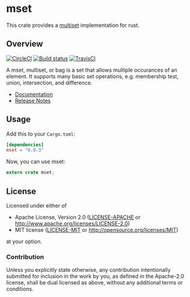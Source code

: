 # mset

This crate provides a [multiset](https://en.wikipedia.org/wiki/Multiset) implementation for rust.

## Overview

[![CircleCI](https://circleci.com/gh/lonnen/mset.svg?style=svg)](https://circleci.com/gh/lonnen/mset)
[![Build status](https://ci.appveyor.com/api/projects/status/dv10p89kf73i3kgl?svg=true)](https://ci.appveyor.com/project/lonnen/mset)
[![TravisCI](https://api.travis-ci.com/lonnen/mset.svg?branch=master)](https://travis-ci.com/github/lonnen/mset)

A mset, multiset, or bag is a set that allows multiple occurances of an element. It supports many basic set operations, e.g. membership test, union, intersection, and difference.

* [Documentation](https://docs.rs/mset/0.0.1/mset/struct.MultiSet.html)
* [Release Notes](https://github.com/lonnen/mset/releases)

## Usage

Add this to your `Cargo.toml`:

```toml
[dependencies]
mset = "0.0.3"
```

Now, you can use  mset:

```rust
extern crate mset;
```

## License

Licensed under either of

 * Apache License, Version 2.0
   ([LICENSE-APACHE](LICENSE-APACHE) or http://www.apache.org/licenses/LICENSE-2.0)
 * MIT license
   ([LICENSE-MIT](LICENSE-MIT) or http://opensource.org/licenses/MIT)

at your option.

### Contribution

Unless you explicitly state otherwise, any contribution intentionally submitted
for inclusion in the work by you, as defined in the Apache-2.0 license, shall be
dual licensed as above, without any additional terms or conditions.